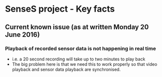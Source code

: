 # SenseS project - Key facts 

## Current known issue (as at written Monday 20 June 2016)

### Playback of recorded sensor data is not happening in real time
* i.e. a 20 second recording will take up to two minutes to play back
* The big problem here is that we need this to work properly so that video playback and sensor data playback are synchronised.
